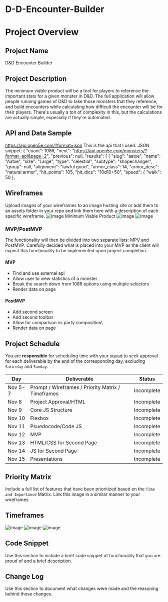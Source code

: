 # D-D-Encounter-Builder

# Project Overview

## Project Name

D&D Encounter Builder

## Project Description

The minimum viable product will be a tool for players to reference the important stats for a given monster in D&D.
The full application will allow people running games of D&D to take those monsters that they reference, and build encounters while calculating how difficult the encounter will be for their players. There's usually a ton of complexity in this, but the calculations are actually simple, especially if they're automated. 

## API and Data Sample
https://api.open5e.com/?format=json This is the api that I used.
JSON snippet:
	{
   	 "count": 1086,
   	 "next": "https://api.open5e.com/monsters/?format=api&page=2",
   	 "previous": null,
    	"results": [
     	   {
       	    	"slug": "aatxe",
      	    	"name": "Aatxe",
            	"size": "Large",
            	"type": "celestial",
            	"subtype": "shapechanger",
            	"group": null,
            	"alignment": "lawful good",
            	"armor_class": 14,
            	"armor_desc": "natural armor",
            	"hit_points": 105,
            	"hit_dice": "10d10+50",
            	"speed": {
                	"walk": 50
            	},

## Wireframes

Upload images of your wireframes to an image hosting site or add them to an assets folder in your repo and link them here with a description of each specific wireframe.
![image](https://user-images.githubusercontent.com/9029262/140623362-a8dfb6a6-3208-441b-b2e8-46f8f9df14c2.png)
Minimum Viable Product
![image](https://user-images.githubusercontent.com/9029262/140623424-d88a44ed-f09d-43d3-9f7c-e1ad47620662.png)
![image](https://user-images.githubusercontent.com/9029262/140623442-7b97cfe1-5425-4818-8010-1551fb4529df.png)



### MVP/PostMVP

The functionality will then be divided into two separate lists: MPV and PostMVP.  Carefully decided what is placed into your MVP as the client will expect this functionality to be implemented upon project completion.  

#### MVP 

- Find and use external api 
- Allow user to view statistics of a monster
- Break the search down from 1086 options using multiple selectors
- Render data on page 

#### PostMVP  

- Add second screen
- Add second toolbar
- Allow for comparison vs party composition\
- Render data on page 

## Project Schedule 

You are **responsible** for scheduling time with your squad to seek approval for each deliverable by the end of the corresponding day, excluding `Saturday` and `Sunday`.

|  Day | Deliverable | Status
|---|---| ---|
|Nov 5-7| Prompt / Wireframes / Priority Matrix / Timeframes | Incomplete
|Nov 8| Project Approval/HTML | Incomplete
|Nov 9|Core JS Structure | Incomplete
|Nov 10| Flexbox | Incomplete
|Nov 11| Psuedocode/Code JS  | Incomplete
|Nov 12| MVP | Incomplete
|Nov 13| HTML/CSS for Second Page | Incomplete
|Nov 14| JS for Second Page | Incomplete
|Nov 15| Presentations | Incomplete

## Priority Matrix

Include a full list of features that have been prioritized based on the `Time and Importance` Matrix.  Link this image in a similar manner to your wireframes

## Timeframes


![image](https://user-images.githubusercontent.com/9029262/140624468-1470415f-b0c9-4eaa-a692-c4f44d5d974b.png)
![image](https://user-images.githubusercontent.com/9029262/140624477-e545251d-ee53-4e0d-ae2e-f1a9f39c7d0f.png)
![image](https://user-images.githubusercontent.com/9029262/140624484-c38d9674-31c5-426b-a3ca-ba7cce987f52.png)



## Code Snippet

Use this section to include a brief code snippet of functionality that you are proud of and a brief description.  


## Change Log
 Use this section to document what changes were made and the reasoning behind those changes.  
